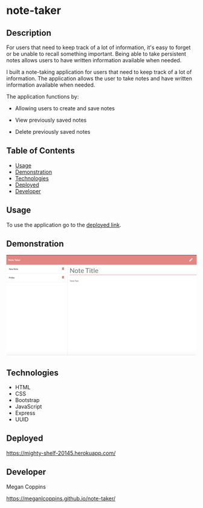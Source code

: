 # note-taker

## Description

For users that need to keep track of a lot of information, it's easy to forget or be unable to recall something important. Being able to take persistent notes allows users to have written information available when needed.

I built a note-taking application for users that need to keep track of a lot of information. The application allows the user to take notes and have written information available when needed. 

The application functions by:

* Allowing users to create and save notes

* View previously saved notes

* Delete previously saved notes

## Table of Contents
* [Usage](#Usage)
* [Demonstration](#Demonstration)
* [Technologies](#Technologies)
* [Deployed](#Deployed)
* [Developer](#Developer)

## Usage

To use the application go to the [deployed link](#Deployed). 

## Demonstration

<img src="./public/assets/images/NoteTaker.png" alt="example of note taker app">
 
## Technologies
* HTML
* CSS
* Bootstrap
* JavaScript
* Express
* UUID


## Deployed

https://mighty-shelf-20145.herokuapp.com/

## Developer

Megan Coppins

https://meganlcoppins.github.io/note-taker/

